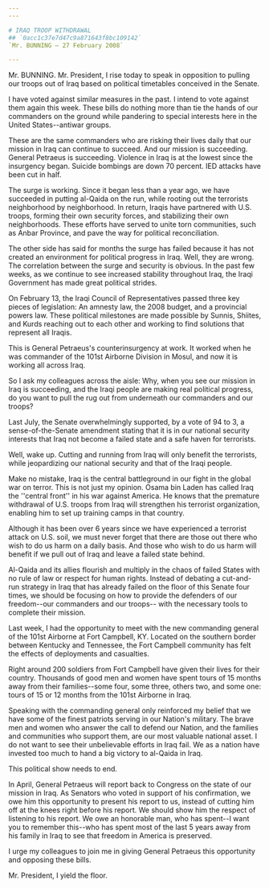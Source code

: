 ```yaml
---
---

# IRAQ TROOP WITHDRAWAL
## `0acc1c37e7d47c9a871643f8bc109142`
`Mr. BUNNING — 27 February 2008`

---
```



Mr. BUNNING. Mr. President, I rise today to speak in opposition to 
pulling our troops out of Iraq based on political timetables conceived 
in the Senate.

I have voted against similar measures in the past. I intend to vote 
against them again this week. These bills do nothing more than tie the 
hands of our commanders on the ground while pandering to special 
interests here in the United States--antiwar groups.

These are the same commanders who are risking their lives daily that 
our mission in Iraq can continue to succeed. And our mission is 
succeeding. General Petraeus is succeeding. Violence in Iraq is at the 
lowest since the insurgency began. Suicide bombings are down 70 
percent. IED attacks have been cut in half.

The surge is working. Since it began less than a year ago, we have 
succeeded in putting al-Qaida on the run, while rooting out the 
terrorists neighborhood by neighborhood. In return, Iraqis have 
partnered with U.S. troops, forming their own security forces, and 
stabilizing their own neighborhoods. These efforts have served to unite 
torn communities, such as Anbar Province, and pave the way 
for political reconciliation.


The other side has said for months the surge has failed because it 
has not created an environment for political progress in Iraq. Well, 
they are wrong. The correlation between the surge and security is 
obvious. In the past few weeks, as we continue to see increased 
stability throughout Iraq, the Iraqi Government has made great 
political strides.

On February 13, the Iraqi Council of Representatives passed three key 
pieces of legislation: An amnesty law, the 2008 budget, and a 
provincial powers law. These political milestones are made possible by 
Sunnis, Shiites, and Kurds reaching out to each other and working to 
find solutions that represent all Iraqis.

This is General Petraeus's counterinsurgency at work. It worked when 
he was commander of the 101st Airborne Division in Mosul, and now it is 
working all across Iraq.

So I ask my colleagues across the aisle: Why, when you see our 
mission in Iraq is succeeding, and the Iraqi people are making real 
political progress, do you want to pull the rug out from underneath our 
commanders and our troops?

Last July, the Senate overwhelmingly supported, by a vote of 94 to 3, 
a sense-of-the-Senate amendment stating that it is in our national 
security interests that Iraq not become a failed state and a safe haven 
for terrorists.

Well, wake up. Cutting and running from Iraq will only benefit the 
terrorists, while jeopardizing our national security and that of the 
Iraqi people.

Make no mistake, Iraq is the central battleground in our fight in the 
global war on terror. This is not just my opinion. Osama bin Laden has 
called Iraq the ''central front'' in his war against America. He knows 
that the premature withdrawal of U.S. troops from Iraq will strengthen 
his terrorist organization, enabling him to set up training camps in 
that country.

Although it has been over 6 years since we have experienced a 
terrorist attack on U.S. soil, we must never forget that there are 
those out there who wish to do us harm on a daily basis. And those who 
wish to do us harm will benefit if we pull out of Iraq and leave a 
failed state behind.



Al-Qaida and its allies flourish and multiply in the chaos of failed 
States with no rule of law or respect for human rights. Instead of 
debating a cut-and-run strategy in Iraq that has already failed on the 
floor of this Senate four times, we should be focusing on how to 
provide the defenders of our freedom--our commanders and our troops--
with the necessary tools to complete their mission.

Last week, I had the opportunity to meet with the new commanding 
general of the 101st Airborne at Fort Campbell, KY. Located on the 
southern border between Kentucky and Tennessee, the Fort Campbell 
community has felt the effects of deployments and casualties.

Right around 200 soldiers from Fort Campbell have given their lives 
for their country. Thousands of good men and women have spent tours of 
15 months away from their families--some four, some three, others two, 
and some one: tours of 15 or 12 months from the 101st Airborne in Iraq.

Speaking with the commanding general only reinforced my belief that 
we have some of the finest patriots serving in our Nation's military. 
The brave men and women who answer the call to defend our Nation, and 
the families and communities who support them, are our most valuable 
national asset. I do not want to see their unbelievable efforts in Iraq 
fail. We as a nation have invested too much to hand a big victory to 
al-Qaida in Iraq.

This political show needs to end.

In April, General Petraeus will report back to Congress on the state 
of our mission in Iraq. As Senators who voted in support of his 
confirmation, we owe him this opportunity to present his report to us, 
instead of cutting him off at the knees right before his report. We 
should show him the respect of listening to his report. We owe an 
honorable man, who has spent--I want you to remember this--who has 
spent most of the last 5 years away from his family in Iraq to see that 
freedom in America is preserved.

I urge my colleagues to join me in giving General Petraeus this 
opportunity and opposing these bills.

Mr. President, I yield the floor.